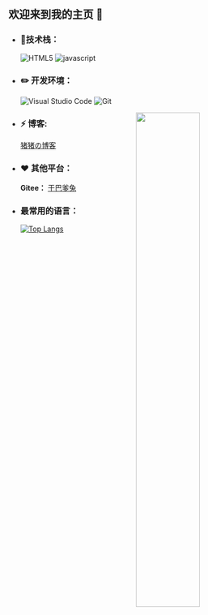 ## 欢迎来到我的主页 :wave: 

- ### 🔨技术栈：

  ![HTML5](https://img.shields.io/badge/-HTML5-E34F26?style=flat-square&logo=html5&logoColor=white) ![javascript](https://img.shields.io/badge/-JavaScript-3776AB?style=flat-square&logo=javascript&logoColor=white)    

- ### ✏️ **开发环境：**

  ![Visual Studio Code](https://img.shields.io/badge/-Visual_Studio_Code-007ACC?style=flat-square&logo=visual-studio-code&logoColor=white) ![Git](https://img.shields.io/badge/-Git-F05032?style=flat-square&logo=git&logoColor=white) 

<img align="right" width="50%" src="https://github-readme-stats-ouuan.vercel.app/api?username=cloudhao1999&theme=cobalt&show_icons=true">


- ### ⚡ **博客:** 

  [猪猪の博客](https://cloudhao.top/#/)

- ### ❤ **其他平台：**

  **Gitee：** [干巴爹兔](https://gitee.com/cyh199910)

- ### **最常用的语言：**

  [![Top Langs](https://github-readme-stats.vercel.app/api/top-langs/?username=cloudhao1999&theme=cobalt&layout=compact)](https://github.com/cloudhao1999/github-readme-stats)
